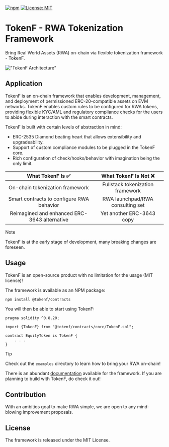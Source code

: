 [![npm](https://img.shields.io/npm/v/@tokenf/contracts.svg)](https://www.npmjs.com/package/@tokenf/contracts)
[![License: MIT](https://img.shields.io/badge/License-MIT-yellow.svg)](https://opensource.org/licenses/MIT)

# TokenF - RWA Tokenization Framework

Bring Real World Assets (RWA) on-chain via flexible tokenization framework - TokenF.

!["TokenF Architecture"](https://github.com/dl-tokenf/core-contracts/assets/47551140/9e912d07-bc4d-407d-bf25-859e0da40f32)

## Application

TokenF is an on-chain framework that enables development, management, and deployment of permissioned ERC-20-compatible assets on EVM networks. TokenF enables custom rules to be configured for RWA tokens, providing flexible KYC/AML and regulatory compliance checks for the users to abide during interaction with the smart contracts.

TokenF is built with certain levels of abstraction in mind: 

- ERC-2535 Diamond beating heart that allows extensibility and upgradeability.
- Support of custom compliance modules to be plugged in the TokenF core.
- Rich configuration of check/hooks/behavior with imagination being the only limit.

| **What TokenF Is ✅**                        | **What TokenF Is Not ❌**        |
| :-----------------------------------------:  | :------------------------------: |
| On-chain tokenization framework              | Fullstack tokenization framework |
| Smart contracts to configure RWA behavior    | RWA launchpad/RWA consulting set |
| Reimagined and enhanced ERC-3643 alternative | Yet another ERC-3643 copy        |

> [!NOTE]
> TokenF is at the early stage of development, many breaking changes are foreseen.

## Usage

TokenF is an open-source product with no limitation for the usage (MIT license)!

The framework is available as an NPM package:

```bash
npm install @tokenf/contracts
```

You will then be able to start using TokenF:

```solidity
pragma solidity ^0.8.20;

import {TokenF} from "@tokenf/contracts/core/TokenF.sol";

contract EquityToken is TokenF {
    . . .
}
```

> [!TIP]
> Check out the `examples` directory to learn how to bring your RWA on-chain!

There is an abundant [documentation](https://tokenf.gitbook.io/tokenf) available for the framework. If you are planning to build with TokenF, do check it out!

## Contribution

With an ambitios goal to make RWA simple, we are open to any mind-blowing improvement proposals.

## License

The framework is released under the MIT License.
